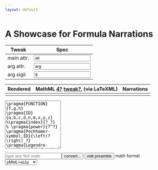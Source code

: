 ```yaml
---
layout: default
---
```


# A Showcase for Formula Narrations

<form id='spec-explorer'>
<table class='mini-form'>
<thead><tr><th>Tweak</th><th>Spec</th></tr></thead>
<tbody>
<tr>
  <td>
    <label for="a11y-main-attribute">main attr.</label></td>
  <td>
    <input id='a11y-main-attribute' name='main-attribute' data-default="alt" value="alt" type='text'>
  </td>
</tr><tr>
  <td>
    <label for="a11y-secondary-attribute">arg attr.</label>
  </td>
  <td>
    <input id='a11y-secondary-attribute' name='secondary-attribute' data-default="arg" value="arg" type='text'>
  </td>
</tr><tr>
  <td>
    <label for="a11y-main-attribute">arg sigil</label>
  </td>
  <td>
    <input id='a11y-arg-sigil' name='sigil' data-default="$" value="$" type='text'>
  </td>
</tr>
</tbody>
</table>
</form>

Rendered | MathML [4?](https://www.w3.org/community/mathml4/) [tweak?](javascript:tweak_spec()), (via LaTeXML)| Narrations
-------- | -------- | ------
         |          |


<form id='conversion-form' spellcheck="false">
<textarea id='preamble' name='preamble' rows="10">
\pragma{FUNCTION}{f,g,h}
\pragma{ID}{a,b,c,d,n,m,x,y,z}
%\pragma{index}{?_?}
% \pragma{power}{?^?}
\pragma{Pochhamer-symbol,ID}{\left(?\right)_?}
\pragma{Legendre-symbol,ID}{\left(?|?\right)}
\pragma{BesselJ,FUNCTION}{J_?}
\pragma*{inner-product,ID}{\left<\mathbf{?},\mathbf{?}\right>}
\pragma*{inner-product,ID}{\mathbf{?}\cdot\mathbf{?}}
\pragma*{pre:\@APPLYFUNCTION}{\left(?,?;?|?\right)}
</textarea>

<input id='freetex' name='formula' placeholder="type any TeX math" type='text'><input type="submit" value="convert...">
<button type="button" class='collapsible'>edit preamble</button>
<span id="a11y-mode-label"><label for="a11y-mode">math format</label>
  <select id="a11y-mode" name="a11y-mode">
    <option value="a11y">pMML+a11y</option>
    <option value="pmml">pMML</option>
    <option value="cmml">pMML+cMML</option>
  </select>
</span>
</form>

<div class="latexml-log"></div>
